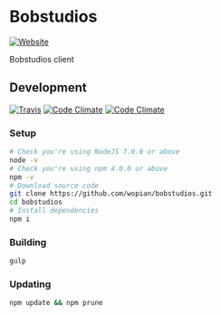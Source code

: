 # Bobstudios
[![Website](https://img.shields.io/website-up-down-green-red/https/bobstudios.nl.svg?style=flat-square)](https://bobstudios.nl)

Bobstudios client

## Development
[![Travis](https://img.shields.io/travis/wopian/bobstudios.svg?style=flat-square&label=travis)](https://travis-ci.org/wopian/bobstudios)
[![Code Climate](https://img.shields.io/codeclimate/github/wopian/bobstudios.svg?style=flat-square)](https://codeclimate.com/github/wopian/bobstudios)
[![Code Climate](https://img.shields.io/codeclimate/issues/github/wopian/bobstudios.svg?style=flat-square)](https://codeclimate.com/github/wopian/bobstudios/issues)

### Setup
```bash
# Check you're using NodeJS 7.0.0 or above
node -v
# Check you're using npm 4.0.0 or above
npm -v
# Download source code
git clone https://github.com/wopian/bobstudios.git
cd bobstudios
# Install dependencies
npm i
```
### Building
```bash
gulp
```
### Updating
```bash
npm update && npm prune
```

